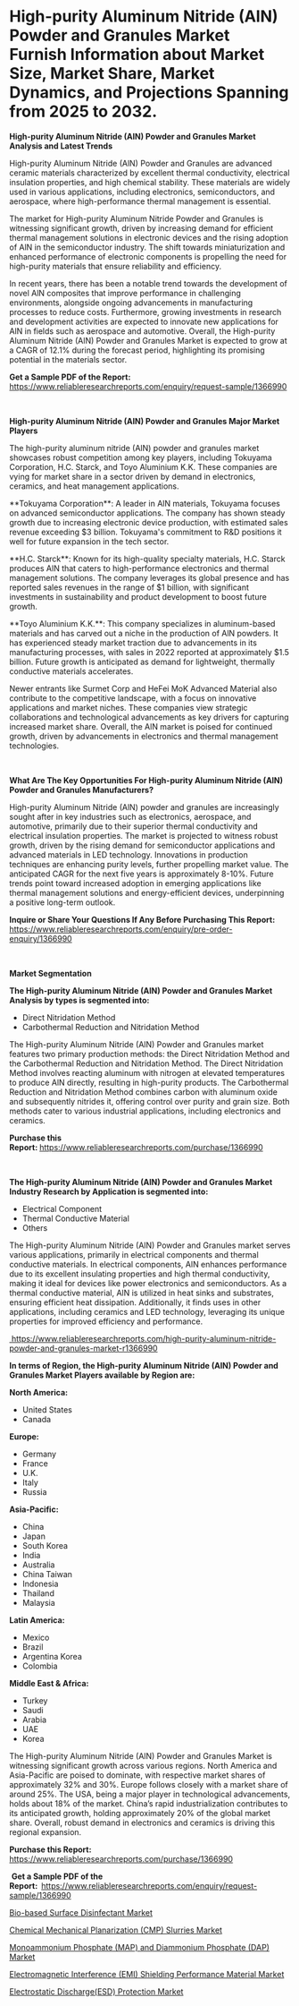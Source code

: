 <p><h1>High-purity Aluminum Nitride (AlN) Powder and Granules Market Furnish Information about Market Size, Market Share, Market Dynamics, and Projections Spanning from 2025 to 2032.</h1></p><p><strong>High-purity Aluminum Nitride (AlN) Powder and Granules Market Analysis and Latest Trends</strong></p>
<p><p>High-purity Aluminum Nitride (AlN) Powder and Granules are advanced ceramic materials characterized by excellent thermal conductivity, electrical insulation properties, and high chemical stability. These materials are widely used in various applications, including electronics, semiconductors, and aerospace, where high-performance thermal management is essential. </p><p>The market for High-purity Aluminum Nitride Powder and Granules is witnessing significant growth, driven by increasing demand for efficient thermal management solutions in electronic devices and the rising adoption of AlN in the semiconductor industry. The shift towards miniaturization and enhanced performance of electronic components is propelling the need for high-purity materials that ensure reliability and efficiency.</p><p>In recent years, there has been a notable trend towards the development of novel AlN composites that improve performance in challenging environments, alongside ongoing advancements in manufacturing processes to reduce costs. Furthermore, growing investments in research and development activities are expected to innovate new applications for AlN in fields such as aerospace and automotive. Overall, the High-purity Aluminum Nitride (AlN) Powder and Granules Market is expected to grow at a CAGR of 12.1% during the forecast period, highlighting its promising potential in the materials sector.</p></p>
<p><strong>Get a Sample PDF of the Report:&nbsp;</strong> <a href="https://www.reliableresearchreports.com/enquiry/request-sample/1366990?utm_campaign=13&utm_medium=2&utm_source=Github&utm_content=ia&utm_term=01022025&utm_id=high-purity-aluminum-nitride-aln-powder-and-granules">https://www.reliableresearchreports.com/enquiry/request-sample/1366990</a></p>
<p>&nbsp;</p>
<p><strong>High-purity Aluminum Nitride (AlN) Powder and Granules Major Market Players</strong></p>
<p><p>The high-purity aluminum nitride (AlN) powder and granules market showcases robust competition among key players, including Tokuyama Corporation, H.C. Starck, and Toyo Aluminium K.K. These companies are vying for market share in a sector driven by demand in electronics, ceramics, and heat management applications.</p><p>**Tokuyama Corporation**: A leader in AlN materials, Tokuyama focuses on advanced semiconductor applications. The company has shown steady growth due to increasing electronic device production, with estimated sales revenue exceeding $3 billion. Tokuyama's commitment to R&D positions it well for future expansion in the tech sector.</p><p>**H.C. Starck**: Known for its high-quality specialty materials, H.C. Starck produces AlN that caters to high-performance electronics and thermal management solutions. The company leverages its global presence and has reported sales revenues in the range of $1 billion, with significant investments in sustainability and product development to boost future growth.</p><p>**Toyo Aluminium K.K.**: This company specializes in aluminum-based materials and has carved out a niche in the production of AlN powders. It has experienced steady market traction due to advancements in its manufacturing processes, with sales in 2022 reported at approximately $1.5 billion. Future growth is anticipated as demand for lightweight, thermally conductive materials accelerates.</p><p>Newer entrants like Surmet Corp and HeFei MoK Advanced Material also contribute to the competitive landscape, with a focus on innovative applications and market niches. These companies view strategic collaborations and technological advancements as key drivers for capturing increased market share. Overall, the AlN market is poised for continued growth, driven by advancements in electronics and thermal management technologies.</p></p>
<p>&nbsp;</p>
<p><strong>What Are The Key Opportunities For High-purity Aluminum Nitride (AlN) Powder and Granules Manufacturers?</strong></p>
<p><p>High-purity Aluminum Nitride (AlN) powder and granules are increasingly sought after in key industries such as electronics, aerospace, and automotive, primarily due to their superior thermal conductivity and electrical insulation properties. The market is projected to witness robust growth, driven by the rising demand for semiconductor applications and advanced materials in LED technology. Innovations in production techniques are enhancing purity levels, further propelling market value. The anticipated CAGR for the next five years is approximately 8-10%. Future trends point toward increased adoption in emerging applications like thermal management solutions and energy-efficient devices, underpinning a positive long-term outlook.</p></p>
<p><strong>Inquire or Share Your Questions If Any Before Purchasing This Report:</strong> <a href="https://www.reliableresearchreports.com/enquiry/pre-order-enquiry/1366990?utm_campaign=13&utm_medium=2&utm_source=Github&utm_content=ia&utm_term=01022025&utm_id=high-purity-aluminum-nitride-aln-powder-and-granules">https://www.reliableresearchreports.com/enquiry/pre-order-enquiry/1366990</a></p>
<p>&nbsp;</p>
<p><strong>Market Segmentation</strong></p>
<p><strong>The High-purity Aluminum Nitride (AlN) Powder and Granules Market Analysis by types is segmented into:</strong></p>
<p><ul><li>Direct Nitridation Method</li><li>Carbothermal Reduction and Nitridation Method</li></ul></p>
<p><p>The High-purity Aluminum Nitride (AlN) Powder and Granules market features two primary production methods: the Direct Nitridation Method and the Carbothermal Reduction and Nitridation Method. The Direct Nitridation Method involves reacting aluminum with nitrogen at elevated temperatures to produce AlN directly, resulting in high-purity products. The Carbothermal Reduction and Nitridation Method combines carbon with aluminum oxide and subsequently nitrides it, offering control over purity and grain size. Both methods cater to various industrial applications, including electronics and ceramics.</p></p>
<p><strong>Purchase this Report:&nbsp;</strong><a href="https://www.reliableresearchreports.com/purchase/1366990?utm_campaign=13&utm_medium=2&utm_source=Github&utm_content=ia&utm_term=01022025&utm_id=high-purity-aluminum-nitride-aln-powder-and-granules">https://www.reliableresearchreports.com/purchase/1366990</a></p>
<p>&nbsp;</p>
<p><strong>The High-purity Aluminum Nitride (AlN) Powder and Granules Market Industry Research by Application is segmented into:</strong></p>
<p><ul><li>Electrical Component</li><li>Thermal Conductive Material</li><li>Others</li></ul></p>
<p><p>The High-purity Aluminum Nitride (AlN) Powder and Granules market serves various applications, primarily in electrical components and thermal conductive materials. In electrical components, AlN enhances performance due to its excellent insulating properties and high thermal conductivity, making it ideal for devices like power electronics and semiconductors. As a thermal conductive material, AlN is utilized in heat sinks and substrates, ensuring efficient heat dissipation. Additionally, it finds uses in other applications, including ceramics and LED technology, leveraging its unique properties for improved efficiency and performance.</p></p>
<p><a href="https://www.reliableresearchreports.com/high-purity-aluminum-nitride-powder-and-granules-market-r1366990?utm_campaign=13&utm_medium=2&utm_source=Github&utm_content=ia&utm_term=01022025&utm_id=high-purity-aluminum-nitride-aln-powder-and-granules">&nbsp;https://www.reliableresearchreports.com/high-purity-aluminum-nitride-powder-and-granules-market-r1366990</a></p>
<p><strong>In terms of Region, the High-purity Aluminum Nitride (AlN) Powder and Granules Market Players available by Region are:</strong></p>
<p>
    <p> <strong> North America: </strong>
        <ul>
            <li>United States</li>
            <li>Canada</li>
        </ul>
        </p> 
    <p> <strong> Europe: </strong>
        <ul>
            <li>Germany</li>
            <li>France</li>
            <li>U.K.</li>
            <li>Italy</li>
            <li>Russia</li>
        </ul>
        </p> 
    <p> <strong> Asia-Pacific: </strong>
        <ul>
            <li>China</li>
            <li>Japan</li>
            <li>South Korea</li>
            <li>India</li>
            <li>Australia</li>
            <li>China Taiwan</li>
            <li>Indonesia</li>
            <li>Thailand</li>
            <li>Malaysia</li>
        </ul>
        </p> 
    <p> <strong> Latin America: </strong>
        <ul>
            <li>Mexico</li>
            <li>Brazil</li>
            <li>Argentina Korea</li>
            <li>Colombia</li>
        </ul>
        </p> 
    <p> <strong> Middle East & Africa: </strong>
        <ul>
            <li>Turkey</li>
            <li>Saudi</li>
            <li>Arabia</li>
            <li>UAE</li>
            <li>Korea</li>
        </ul>
    </p>
    </p>
<p><p>The High-purity Aluminum Nitride (AlN) Powder and Granules Market is witnessing significant growth across various regions. North America and Asia-Pacific are poised to dominate, with respective market shares of approximately 32% and 30%. Europe follows closely with a market share of around 25%. The USA, being a major player in technological advancements, holds about 18% of the market. China’s rapid industrialization contributes to its anticipated growth, holding approximately 20% of the global market share. Overall, robust demand in electronics and ceramics is driving this regional expansion.</p></p>
<p><strong>Purchase this Report: </strong><a href="https://www.reliableresearchreports.com/purchase/1366990?utm_campaign=13&utm_medium=2&utm_source=Github&utm_content=ia&utm_term=01022025&utm_id=high-purity-aluminum-nitride-aln-powder-and-granules">https://www.reliableresearchreports.com/purchase/1366990</a></p>
<p>&nbsp;<strong>Get a Sample PDF of the Report:&nbsp;&nbsp;</strong><a href="https://www.reliableresearchreports.com/enquiry/request-sample/1366990?utm_campaign=13&utm_medium=2&utm_source=Github&utm_content=ia&utm_term=01022025&utm_id=high-purity-aluminum-nitride-aln-powder-and-granules">https://www.reliableresearchreports.com/enquiry/request-sample/1366990</a></p>
<p><strong></strong></p>
<p><p><a href="https://github.com/yankimber90yankim/Market-Research-Report-List-1/blob/main/bio-based-surface-disinfectant-market.md?utm_campaign=13&utm_medium=2&utm_source=Github&utm_content=ia&utm_term=01022025&utm_id=high-purity-aluminum-nitride-aln-powder-and-granules">Bio-based Surface Disinfectant Market</a></p><p><a href="https://github.com/sadithsondah72/Market-Research-Report-List-1/blob/main/chemical-mechanical-planarization-cmp-slurries-market.md?utm_campaign=13&utm_medium=2&utm_source=Github&utm_content=ia&utm_term=01022025&utm_id=high-purity-aluminum-nitride-aln-powder-and-granules">Chemical Mechanical Planarization (CMP) Slurries Market</a></p><p><a href="https://github.com/katonmarti489/Market-Research-Report-List-1/blob/main/monoammonium-phosphate-map-and-diammonium-phosphate-dap-market.md?utm_campaign=13&utm_medium=2&utm_source=Github&utm_content=ia&utm_term=01022025&utm_id=high-purity-aluminum-nitride-aln-powder-and-granules">Monoammonium Phosphate (MAP) and Diammonium Phosphate (DAP) Market</a></p><p><a href="https://github.com/lisaeichler20775/Market-Research-Report-List-1/blob/main/electromagnetic-interference-emi-shielding-performance-material-market.md?utm_campaign=13&utm_medium=2&utm_source=Github&utm_content=ia&utm_term=01022025&utm_id=high-purity-aluminum-nitride-aln-powder-and-granules">Electromagnetic Interference (EMI) Shielding Performance Material Market</a></p><p><a href="https://github.com/mshiradeth/Market-Research-Report-List-1/blob/main/electrostatic-dischargeesd-protection-market.md?utm_campaign=13&utm_medium=2&utm_source=Github&utm_content=ia&utm_term=01022025&utm_id=high-purity-aluminum-nitride-aln-powder-and-granules">Electrostatic Discharge(ESD) Protection Market</a></p></p>